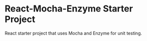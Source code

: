 # React-Mocha-Enzyme Starter Project

React starter project that uses Mocha and Enzyme for unit testing.
